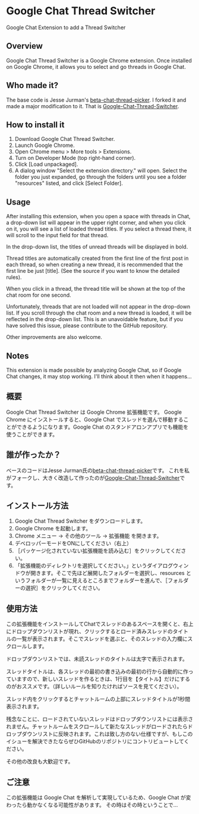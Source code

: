 # Google Chat Thread Switcher
Google Chat Extension to add a Thread Switcher

## Overview
Google Chat Thread Switcher is a Google Chrome extension.
Once installed on Google Chrome, it allows you to select and go threads in Google Chat.

## Who made it?
The base code is Jesse Jurman's [beta-chat-thread-picker](https://github.com/JRJurman/beta-chat-thread-picker).
I forked it and made a major modification to it.
That is [Google-Chat-Thread-Switcher](https://github.com/itagagaki/Google-Chat-Thread-Switcher).

## How to install it
1. Download Google Chat Thread Switcher.
2. Launch Google Chrome.
3. Open Chrome menu > More tools > Extensions.
4. Turn on Developer Mode (top right-hand corner).
5. Click [Load unpackaged].
6. A dialog window "Select the extension directory." will open. Select the folder you just expanded, go through the folders until you see a folder "resources" listed, and click [Select Folder].

## Usage
After installing this extension, when you open a space with threads in Chat, a drop-down list will appear in the upper right corner, and when you click on it, you will see a list of loaded thread titles. If you select a thread there, it will scroll to the input field for that thread.

In the drop-down list, the titles of unread threads will be displayed in bold.

Thread titles are automatically created from the first line of the first post in each thread, so when creating a new thread, it is recommended that the first line be just [title]. (See the source if you want to know the detailed rules).

When you click in a thread, the thread title will be shown at the top of the chat room for one second.

Unfortunately, threads that are not loaded will not appear in the drop-down list. If you scroll through the chat room and a new thread is loaded, it will be reflected in the drop-down list. This is an unavoidable feature, but if you have solved this issue, please contribute to the GitHub repository.

Other improvements are also welcome.

## Notes
This extension is made possible by analyzing Google Chat, so if Google Chat changes, it may stop working.
I'll think about it then when it happens...

## 概要
Google Chat Thread Switcher は Google Chrome 拡張機能です。
Google Chrome にインストールすると、Google Chat でスレッドを選んで移動することができるようになります。Google Chat のスタンドアロンアプリでも機能を使うことができます。

## 誰が作ったか？
ベースのコードはJesse Jurman氏の[beta-chat-thread-picker](https://github.com/JRJurman/beta-chat-thread-picker)です。
これを私がフォークし、大きく改造して作ったのが[Google-Chat-Thread-Switcher](https://github.com/itagagaki/Google-Chat-Thread-Switcher)です。

## インストール方法
1. Google Chat Thread Switcher をダウンロードします。
2. Google Chrome を起動します。
3. Chrome メニュー → その他のツール → 拡張機能 を開きます。
4. デベロッパーモードをONにしてください（右上）
5. ［パッケージ化されていない拡張機能を読み込む］をクリックしてください。
6. 「拡張機能のディレクトリを選択してください。」というダイアログウィンドウが開きます。そこで先ほど展開したフォルダーを選択し、resources というフォルダーが一覧に見えるところまでフォルダーを進んで、［フォルダーの選択］をクリックしてください。

## 使用方法
この拡張機能をインストールしてChatでスレッドのあるスペースを開くと、右上にドロップダウンリストが現れ、クリックするとロード済みスレッドのタイトルの一覧が表示されます。そこでスレッドを選ぶと、そのスレッドの入力欄にスクロールします。

ドロップダウンリストでは、未読スレッドのタイトルは太字で表示されます。

スレッドタイトルは、各スレッドの最初の書き込みの最初の行から自動的に作っていますので、新しいスレッドを作るときは、1行目を【タイトル】だけにするのがおススメです。（詳しいルールを知りたければソースを見てください）。

スレッド内をクリックするとチャットルームの上部にスレッドタイトルが1秒間表示されます。

残念なことに、ロードされていないスレッドはドロップダウンリストには表示されません。チャットルームをスクロールして新たなスレッドがロードされたらドロップダウンリストに反映されます。これは致し方のない仕様ですが、もしこのイシューを解決できたならぜひGitHubのリポジトリにコントリビュートしてください。

その他の改良も大歓迎です。

## ご注意
この拡張機能は Google Chat を解析して実現しているため、Google Chat が変わったら動かなくなる可能性があります。
その時はその時ということで…
